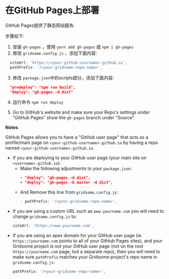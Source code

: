 # 在GitHub Pages上部署

GitHub Pages提供了静态网站服务.

步骤如下:

1. 安装 `gh-pages` ，使用 `yarn add gh-pages` 或 `npm i gh-pages`
2. 修改 `gridsome.config.js` ，添加下面内容:

```js
  siteUrl: 'https://<your-github-username>.github.io',
  pathPrefix: '/<your-gridsome-repo-name>',
```

3. 修改 `package.json`中的scripts部分，添加下面内容:

```json
  "predeploy": "npm run build",
  "deploy": "gh-pages -d dist"
```

4. 运行命令 `npm run deploy`

5. Go to GitHub's website and make sure your Repo's settings under "GitHub Pages" show the `gh-pages` branch under "Source".

**Notes**

GitHub Pages allows you to have a "GitHub user page" that acts as a profile/main page on `<your-github-username>.github.io` by having a repo named `<your-github-username>.github.io`.
* If you are deploying to your GitHub user page (your main site on `<username>.github.io`):
  * Make the following adjustments to your `package.json`:
    ```json
    - "deploy": "gh-pages -d dist",
    + "deploy": "gh-pages -b master -d dist",
    ```
  * And Remove this line from `gridsome.config.js`:
    ```js
    - pathPrefix: '/<your-gridsome-repo-name>',
    ```
* If you are using a custom URL such as `www.yourname.com` you will need to change `gridsome.config.js` to:
  ```js
  siteUrl: 'https://www.yourname.com',
  ```
* If you are using an apex domain for your GitHub user page (ie. `https://yourname.com` points to all of your GitHub Pages sites), and your Gridsome project is *not* your GitHub user page (not on the root `https://yourname.com` page, but a separate repo), then you will need to make sure `pathPrefix` matches your Gridsome project's repo name in `gridsome.config.js`:
  ```js
  pathPrefix: '/<your-gridsome-repo-name>',
  ```
